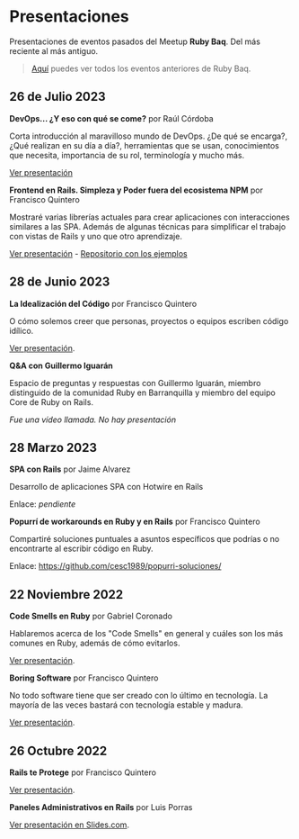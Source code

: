 # Presentaciones

Presentaciones de eventos pasados del Meetup **Ruby Baq**. Del más reciente al más antiguo.

> [Aquí](https://www.meetup.com/es/quillarb/events/past/) puedes ver todos los eventos anteriores de Ruby Baq.

## 26 de Julio 2023

**DevOps... ¿Y eso con qué se come?** por Raúl Córdoba

Corta introducción al maravilloso mundo de DevOps. ¿De qué se encarga?, ¿Qué realizan en su día a día?, herramientas que se usan, conocimientos que necesita, importancia de su rol, terminología y mucho más.

[Ver presentación](./20230726/Devop.¿Y.eso.con.que.se.come.pdf)

**Frontend en Rails. Simpleza y Poder fuera del ecosistema NPM** por Francisco Quintero

Mostraré varias librerías actuales para crear aplicaciones con interacciones similares a las SPA. Además de algunas técnicas para simplificar el trabajo con vistas de Rails y uno que otro aprendizaje. 

[Ver presentación](./20230726/Frontend.en.Rails.Ruby.Baq.Julio.2023.pdf) - [Repositorio con los ejemplos](https://gitlab.com/cesc1989/leisure-shelf-playground/)

## 28 de Junio 2023

**La Idealización del Código** por Francisco Quintero

O cómo solemos creer que personas, proyectos o equipos escriben código idílico.

[Ver presentación](./20230628/La.Idealizacion.del.Codigo.RubyBaq.Junio.pdf).

**Q&A con Guillermo Iguarán**

Espacio de preguntas y respuestas con Guillermo Iguarán, miembro distinguido de la comunidad Ruby en Barranquilla y miembro del equipo Core de Ruby on Rails.

_Fue una vídeo llamada. No hay presentación_

## 28 Marzo 2023

**SPA con Rails** por Jaime Alvarez

Desarrollo de aplicaciones SPA con Hotwire en Rails

Enlace: _pendiente_

**Popurrí de workarounds en Ruby y en Rails** por Francisco Quintero

Compartiré soluciones puntuales a asuntos específicos que podrías o no encontrarte al escribir código en Ruby.

Enlace: https://github.com/cesc1989/popurri-soluciones/

## 22 Noviembre 2022

**Code Smells en Ruby** por Gabriel Coronado

Hablaremos acerca de los "Code Smells" en general y cuáles son los más comunes en Ruby, además de cómo evitarlos.

[Ver presentación](./20221126/Code.Smells.RubyBaq.nov.2022.pdf).

**Boring Software** por Francisco Quintero

No todo software tiene que ser creado con lo último en tecnología. La mayoría de las veces bastará con tecnología estable y madura.

[Ver presentación](./20221126/Boring.Software.RubyBaq.Nov.2022.pdf).

## 26 Octubre 2022

**Rails te Protege** por Francisco Quintero

[Ver presentación](./20221026/Rails.te.protege.RubyBaq.Oct.2022.pdf).

**Paneles Administrativos en Rails** por Luis Porras

[Ver presentación en Slides.com](https://slides.com/lporras16/rails-admin).
